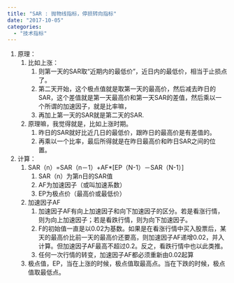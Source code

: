 ```yaml
---
title: "SAR : 抛物线指标，停损转向指标"
date: "2017-10-05"
categories: 
  - "技术指标"
---
```


1. 原理：
    1. 比如上涨：
        1. 则第一天的SAR取“近期内的最低价”，近日内的最低价，相当于止损点了。
        2. 第二天开始，这个极点值就是取第一天的最高价，然后减去昨日的SAR，这个差值就是第一天最高价和第一天SAR的差值，然后乘以一个所谓的加速因子，就是比率嘛，
        3. 再加上第一天的SAR就是第二天的SAR.
    2. 原理嘛，我觉得就是，比如上涨时期。
        1. 昨日的SAR就好比近几日的最低价，跟昨日的最高价是有差值的。
        2. 再乘以一个比率，最后所得就是在昨日最高价和昨日SAR之间的位置。
2. 计算：
    1. SAR（n）=SAR（n－1）+AF\*\[EP（N-1）－SAR（N-1）\]
        1. SAR（n）为第n日的SAR值
        2. AF为加速因子（或叫加速系数）
        3. EP为极点价（最高价或最低价）
    2. 加速因子AF
        1. 加速因子AF有向上加速因子和向下加速因子的区分。若是看涨行情，则为向上加速因子；若是看跌行情，则为向下加速因子。
        2. F的初始值一直是以0.02为基数。如果是在看涨行情中买入股票后，某天的最高价比前一天的最高价还要高，则加速因子AF递增0.02，并入计算。但加速因子AF最高不超过0.2。反之，看跌行情中也以此类推。
        3. 任何一次行情的转变，加速因子AF都必须重新由0.02起算
    3. 极点值，EP，当在上涨的时候，极点值取最高点。当在下跌的时候，极点值取最低点。
